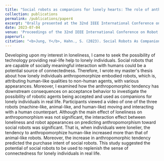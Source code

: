 ```yaml
---
title: "Social robots as companions for lonely hearts: The role of anthropomorphism and robot appearances"
collection: publications
permalink: /publications/paper4
excerpt: "Orally presented at the 32nd IEEE International Conference on Robot and Human Interactive Communication (RO-MAN 2023). Download the camera-ready version [here](https://arxiv.org/abs/2306.02694)."
date: 2023-07-04
venue: 'Proceedings of the 32nd IEEE International Conference on Robot and Human Interactive Communication (RO-MAN)'
paperurl: 
citation: "<b>Jung, Y</b>, Hahn., S. (2023). Social Robots As Companions for Lonely Hearts: The Role of Anthropomorphism and Robot Appearances. arXiv preprint arXiv:2306.02694."
---
```


Developing upon my interest in loneliness, I came to seek the possibility of technology providing real-life help to lonely individuals. Social robots that are capable of socially meaningful interaction with humans could be a potential source of connectedness. Therefore, I wrote my master's thesis about how lonely individuals anthropomorphize embodied robots, which is, attributing human-like qualities to non-human agents, with various appearances. Moreover, I examined how the anthropomorphic tendency has downstream consequences on acceptance behavior to investigate the possibility of robotic agents being accepted and used as companions for lonely individuals in real life. Participants viewed a video of one of the three robots (machine-like, animal-like, and human-like) moving and interacting with a human counterpart. Although the main effect of loneliness on anthropomorphism was not significant, the interaction effect between loneliness and robot appearances on predicting anthropomorphism toward social robots was significant. That is, when individuals were lonelier, the tendency to anthropomorphize human-like increased more than that of animal-like robots. Moreover, the increase in anthropomorphic tendency predicted the purchase intent of social robots. This study suggested the potential of social robots to be used to replenish the sense of connectedness for lonely individuals in real life.
